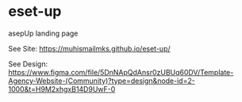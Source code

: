 # eset-up
asepUp landing page 

See Site: https://muhismailmks.github.io/eset-up/ 

See Design: https://www.figma.com/file/5DnNApQdAnsr0zUBUq60DV/Template-Agency-Website-(Community)?type=design&node-id=2-1000&t=H9M2xhgxB14D9UwF-0

